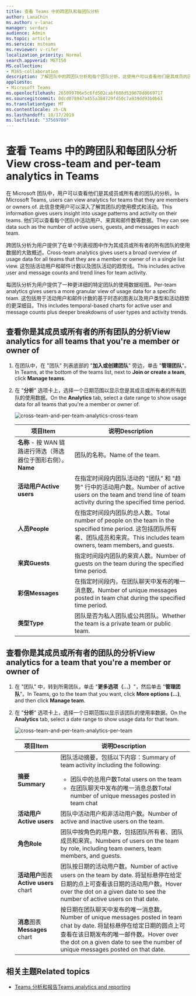 ```yaml
---
title: 查看 Teams 中的跨团队和每团队分析
author: LanaChin
ms.author: v-lanac
manager: serdars
audience: Admin
ms.topic: article
ms.service: msteams
ms.reviewer: v-rifer
localization_priority: Normal
search.appverid: MET150
MS.collection:
- M365-collaboration
description: 了解团队中的跨团队分析和每个团队分析，这使用户可以查看他们是其成员的团队的使用数据。
appliesto:
- Microsoft Teams
ms.openlocfilehash: 265099706e5c6fd502cabf688d539678d8669717
ms.sourcegitcommit: 0dcd078947a455a388729fd50c7a939dd93b0b61
ms.translationtype: MT
ms.contentlocale: zh-CN
ms.lasthandoff: 10/17/2019
ms.locfileid: "37569700"
---
```

# <a name="view-cross-team-and-per-team-analytics-in-teams"></a><span data-ttu-id="c8cdf-103">查看 Teams 中的跨团队和每团队分析</span><span class="sxs-lookup"><span data-stu-id="c8cdf-103">View cross-team and per-team analytics in Teams</span></span>

<span data-ttu-id="c8cdf-104">在 Microsoft 团队中，用户可以查看他们是其成员或所有者的团队的分析。</span><span class="sxs-lookup"><span data-stu-id="c8cdf-104">In Microsoft Teams, users can view analytics for teams that they are members or owners of.</span></span> <span data-ttu-id="c8cdf-105">此信息使用户可以深入了解其团队的使用模式和活动。</span><span class="sxs-lookup"><span data-stu-id="c8cdf-105">This information gives users insight into usage patterns and activity on their teams.</span></span> <span data-ttu-id="c8cdf-106">他们可以查看每个团队中活动用户、来宾和邮件数等数据。</span><span class="sxs-lookup"><span data-stu-id="c8cdf-106">They can see data such as the number of active users, guests, and messages in each team.</span></span>

<span data-ttu-id="c8cdf-107">跨团队分析为用户提供了在单个列表视图中作为其成员或所有者的所有团队的使用数据的大致概述。</span><span class="sxs-lookup"><span data-stu-id="c8cdf-107">Cross-team analytics gives users a broad overview of usage data for all teams that they are a member or owner of in a single list view.</span></span> <span data-ttu-id="c8cdf-108">这包括活动用户和邮件计数以及团队活动的趋势线。</span><span class="sxs-lookup"><span data-stu-id="c8cdf-108">This includes active user and message counts and trend lines for team activity.</span></span>  

<span data-ttu-id="c8cdf-109">每团队分析为用户提供了一种更详细的特定团队的使用数据视图。</span><span class="sxs-lookup"><span data-stu-id="c8cdf-109">Per-team analytics gives users a more granular view of usage data for a specific team.</span></span> <span data-ttu-id="c8cdf-110">这包括用于活动用户和邮件计数的基于时态的图表以及用户类型和活动趋势的更深细目。</span><span class="sxs-lookup"><span data-stu-id="c8cdf-110">This includes temporal-based charts for active user and message counts plus deeper breakdowns of user types and activity trends.</span></span>

## <a name="view-analytics-for-all-teams-that-youre-a-member-or-owner-of"></a><span data-ttu-id="c8cdf-111">查看你是其成员或所有者的所有团队的分析</span><span class="sxs-lookup"><span data-stu-id="c8cdf-111">View analytics for all teams that you're a member or owner of</span></span>

1. <span data-ttu-id="c8cdf-112">在团队中，在 "团队" 列表底部的 "**加入或创建团队**" 旁边，单击 "**管理团队**"。</span><span class="sxs-lookup"><span data-stu-id="c8cdf-112">In Teams, at the bottom of the teams list, next to **Join or create a team**, click **Manage teams**.</span></span>
2. <span data-ttu-id="c8cdf-113">在 "**分析**" 选项卡上，选择一个日期范围以显示您是其成员或所有者的所有团队的使用数据。</span><span class="sxs-lookup"><span data-stu-id="c8cdf-113">On the **Analytics** tab, select a date range to show usage data for all teams that you're a member or owner of.</span></span>

    ![cross-team-and-per-team-analytics-cross-team](../media/cross-team-and-per-team-analytics-cross-team.png)

    |<span data-ttu-id="c8cdf-115">项目</span><span class="sxs-lookup"><span data-stu-id="c8cdf-115">Item</span></span> |<span data-ttu-id="c8cdf-116">说明</span><span class="sxs-lookup"><span data-stu-id="c8cdf-116">Description</span></span>  |
    |--------|-------------|
    |<span data-ttu-id="c8cdf-117">**名称** - 按 WAN 链路进行筛选（筛选器位于图形右侧）。</span><span class="sxs-lookup"><span data-stu-id="c8cdf-117">**Name**</span></span>   |<span data-ttu-id="c8cdf-118">团队的名称。</span><span class="sxs-lookup"><span data-stu-id="c8cdf-118">Name of the team.</span></span> |
    |<span data-ttu-id="c8cdf-119">**活动用户**</span><span class="sxs-lookup"><span data-stu-id="c8cdf-119">**Active users**</span></span>   |<span data-ttu-id="c8cdf-120">在指定时间段内团队活动的 "团队" 和 "趋势" 行中的活动用户数。</span><span class="sxs-lookup"><span data-stu-id="c8cdf-120">Number of active users on the team and trend line of team activity during the specified time period.</span></span>
    |<span data-ttu-id="c8cdf-121">**人员**</span><span class="sxs-lookup"><span data-stu-id="c8cdf-121">**People**</span></span>   |<span data-ttu-id="c8cdf-122">在指定时间段内团队的总人数。</span><span class="sxs-lookup"><span data-stu-id="c8cdf-122">Total number of people on the team in the specified time period.</span></span> <span data-ttu-id="c8cdf-123">这包括团队所有者、团队成员和来宾。</span><span class="sxs-lookup"><span data-stu-id="c8cdf-123">This includes team owners, team members, and guests.</span></span>|
    |<span data-ttu-id="c8cdf-124">**来宾**</span><span class="sxs-lookup"><span data-stu-id="c8cdf-124">**Guests**</span></span>   |<span data-ttu-id="c8cdf-125">指定时间段内团队的来宾人数。</span><span class="sxs-lookup"><span data-stu-id="c8cdf-125">Number of guests on the team during the specified time period.</span></span> |
    |<span data-ttu-id="c8cdf-126">**彩信**</span><span class="sxs-lookup"><span data-stu-id="c8cdf-126">**Messages**</span></span>   |<span data-ttu-id="c8cdf-127">在指定时间段内，在团队聊天中发布的唯一消息数。</span><span class="sxs-lookup"><span data-stu-id="c8cdf-127">Number of unique messages posted in team chat during the specified time period.</span></span> |
    |<span data-ttu-id="c8cdf-128">**类型**</span><span class="sxs-lookup"><span data-stu-id="c8cdf-128">**Type**</span></span>   |<span data-ttu-id="c8cdf-129">团队是否为私人团队或公共团队。</span><span class="sxs-lookup"><span data-stu-id="c8cdf-129">Whether the team is a private team or public team.</span></span>|

## <a name="view-analytics-for-a-team-that-youre-a-member-or-owner-of"></a><span data-ttu-id="c8cdf-130">查看你是其成员或所有者的团队的分析</span><span class="sxs-lookup"><span data-stu-id="c8cdf-130">View analytics for a team that you're a member or owner of</span></span>

1. <span data-ttu-id="c8cdf-131">在 "团队" 中，转到所需团队，单击 "**更多选项（...）**"，然后单击 "**管理团队**"。</span><span class="sxs-lookup"><span data-stu-id="c8cdf-131">In Teams, go to the team that you want, click **More options (...)**, and then click **Manage team**.</span></span>  
2. <span data-ttu-id="c8cdf-132">在 "**分析**" 选项卡上，选择一个日期范围以显示该团队的使用率数据。</span><span class="sxs-lookup"><span data-stu-id="c8cdf-132">On the **Analytics** tab, select a date range to show usage data for that team.</span></span>  

    ![cross-team-and-per-team-analytics-per-team](../media/cross-team-and-per-team-analytics-per-team.png)

    |<span data-ttu-id="c8cdf-134">项目</span><span class="sxs-lookup"><span data-stu-id="c8cdf-134">Item</span></span> |<span data-ttu-id="c8cdf-135">说明</span><span class="sxs-lookup"><span data-stu-id="c8cdf-135">Description</span></span>  |
    |--------|-------------|
    |<span data-ttu-id="c8cdf-136">**摘要**</span><span class="sxs-lookup"><span data-stu-id="c8cdf-136">**Summary**</span></span>   |<span data-ttu-id="c8cdf-137">团队活动摘要，包括以下内容：</span><span class="sxs-lookup"><span data-stu-id="c8cdf-137">Summary of team activity including the following:</span></span><ul><li><span data-ttu-id="c8cdf-138">团队中的总用户数</span><span class="sxs-lookup"><span data-stu-id="c8cdf-138">Total users on the team</span></span></li> <li> <span data-ttu-id="c8cdf-139">在团队聊天中发布的唯一消息总数</span><span class="sxs-lookup"><span data-stu-id="c8cdf-139">Total number of unique messages posted in team chat</span></span> </li> </ul> |
    |<span data-ttu-id="c8cdf-140">**活动用户**</span><span class="sxs-lookup"><span data-stu-id="c8cdf-140">**Active users**</span></span>   |<span data-ttu-id="c8cdf-141">团队中活动用户和非活动用户数。</span><span class="sxs-lookup"><span data-stu-id="c8cdf-141">Number of active and inactive users on the team.</span></span>|
    |<span data-ttu-id="c8cdf-142">**角色**</span><span class="sxs-lookup"><span data-stu-id="c8cdf-142">**Role**</span></span>   |<span data-ttu-id="c8cdf-143">团队中按角色的用户数，包括团队所有者、团队成员和来宾。</span><span class="sxs-lookup"><span data-stu-id="c8cdf-143">Numbers of users on the team by role, including team owners, team members, and guests.</span></span>|
    |<span data-ttu-id="c8cdf-144">**活动用户**图表</span><span class="sxs-lookup"><span data-stu-id="c8cdf-144">**Active users** chart</span></span>  |<span data-ttu-id="c8cdf-145">团队按日期的活动用户数。</span><span class="sxs-lookup"><span data-stu-id="c8cdf-145">Number of active users on the team by date.</span></span> <span data-ttu-id="c8cdf-146">将鼠标悬停在给定日期的点上可查看该日期的活动用户数。</span><span class="sxs-lookup"><span data-stu-id="c8cdf-146">Hover over the dot on a given date to see the number of active users on that date.</span></span>|
    |<span data-ttu-id="c8cdf-147">**消息**图表</span><span class="sxs-lookup"><span data-stu-id="c8cdf-147">**Messages** chart</span></span>  |<span data-ttu-id="c8cdf-148">按日期在团队聊天中发布的唯一消息数。</span><span class="sxs-lookup"><span data-stu-id="c8cdf-148">Number of unique messages posted in team chat by date.</span></span> <span data-ttu-id="c8cdf-149">将鼠标悬停在给定日期的圆点上可查看在该日期发布的唯一邮件数。</span><span class="sxs-lookup"><span data-stu-id="c8cdf-149">Hover over the dot on a given date to see the number of unique messages posted on that date.</span></span>|

## <a name="related-topics"></a><span data-ttu-id="c8cdf-150">相关主题</span><span class="sxs-lookup"><span data-stu-id="c8cdf-150">Related topics</span></span>

- [<span data-ttu-id="c8cdf-151">Teams 分析和报告</span><span class="sxs-lookup"><span data-stu-id="c8cdf-151">Teams analytics and reporting</span></span>](teams-reporting-reference.md)